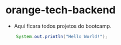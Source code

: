 # orange-tech-backend

- Aqui ficara todos projetos do bootcamp.

```Java
    System.out.println("Hello World!");
```